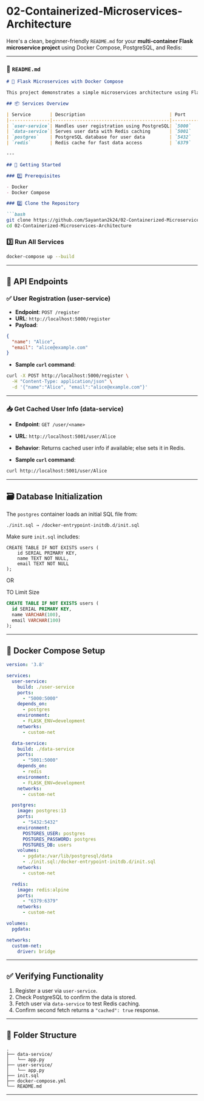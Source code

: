 # 02-Containerized-Microservices-Architecture

Here's a clean, beginner-friendly `README.md` for your **multi-container Flask microservice project** using Docker Compose, PostgreSQL, and Redis:

---

### 📘 `README.md`

````markdown
# 🧩 Flask Microservices with Docker Compose

This project demonstrates a simple microservices architecture using Flask, Docker Compose, PostgreSQL, and Redis.

## 📦 Services Overview

| Service       | Description                               | Port     |
|---------------|-------------------------------------------|----------|
| `user-service`| Handles user registration using PostgreSQL| `5000`   |
| `data-service`| Serves user data with Redis caching       | `5001`   |
| `postgres`    | PostgreSQL database for user data         | `5432`   |
| `redis`       | Redis cache for fast data access          | `6379`   |

---

## 🚀 Getting Started

### 1️⃣ Prerequisites

- Docker
- Docker Compose

### 2️⃣ Clone the Repository

```bash
git clone https://github.com/Sayantan2k24/02-Containerized-Microservices-Architecture.git
cd 02-Containerized-Microservices-Architecture
````

### 3️⃣ Run All Services

```bash
docker-compose up --build
```

---

## 🔧 API Endpoints

### ✅ User Registration (user-service)

* **Endpoint**: `POST /register`
* **URL**: `http://localhost:5000/register`
* **Payload**:

```json
{
  "name": "Alice",
  "email": "alice@example.com"
}
```

* **Sample `curl` command**:

```bash
curl -X POST http://localhost:5000/register \
  -H "Content-Type: application/json" \
  -d '{"name":"Alice", "email":"alice@example.com"}'
```

---

### 📥 Get Cached User Info (data-service)

* **Endpoint**: `GET /user/<name>`

* **URL**: `http://localhost:5001/user/Alice`

* **Behavior**: Returns cached user info if available; else sets it in Redis.

* **Sample `curl` command**:

```bash
curl http://localhost:5001/user/Alice
```

---

## 🗃️ Database Initialization

The `postgres` container loads an initial SQL file from:

```
./init.sql → /docker-entrypoint-initdb.d/init.sql
```

Make sure `init.sql` includes:

```
CREATE TABLE IF NOT EXISTS users (
    id SERIAL PRIMARY KEY,
    name TEXT NOT NULL,
    email TEXT NOT NULL
);
```
OR

TO Limit Size

```sql
CREATE TABLE IF NOT EXISTS users (
  id SERIAL PRIMARY KEY,
  name VARCHAR(100),
  email VARCHAR(100)
);
```

---

## 🐳 Docker Compose Setup

```yaml
version: '3.8'

services:
  user-service:
    build: ./user-service
    ports:
      - "5000:5000"
    depends_on:
      - postgres
    environment:
      - FLASK_ENV=development
    networks:
      - custom-net

  data-service:
    build: ./data-service
    ports:
      - "5001:5000"
    depends_on:
      - redis
    environment:
      - FLASK_ENV=development
    networks:
      - custom-net

  postgres:
    image: postgres:13
    ports:
      - "5432:5432"
    environment:
      POSTGRES_USER: postgres
      POSTGRES_PASSWORD: postgres
      POSTGRES_DB: users
    volumes:
      - pgdata:/var/lib/postgresql/data
      - ./init.sql:/docker-entrypoint-initdb.d/init.sql
    networks:
      - custom-net

  redis:
    image: redis:alpine
    ports:
      - "6379:6379"
    networks:
      - custom-net

volumes:
  pgdata:

networks:
  custom-net:
    driver: bridge

```

---

## ✅ Verifying Functionality

1. Register a user via `user-service`.
2. Check PostgreSQL to confirm the data is stored.
3. Fetch user via `data-service` to test Redis caching.
4. Confirm second fetch returns a `"cached": true` response.

---

## 📂 Folder Structure

```
.
├── data-service/
│   └── app.py
├── user-service/
│   └── app.py
├── init.sql
├── docker-compose.yml
└── README.md
```

---
